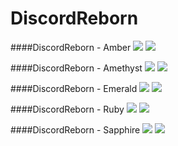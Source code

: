 # DiscordReborn

####DiscordReborn - Amber
<img src="http://i.imgur.com/n1Oq8pY.png">
<img src="http://i.imgur.com/BWbqbAA.png">

####DiscordReborn - Amethyst
<img src="http://i.imgur.com/JG4QP7W.png">
<img src="http://i.imgur.com/0OBVB18.jpg">

####DiscordReborn - Emerald
<img src="http://i.imgur.com/K20zheC.png">
<img src="http://i.imgur.com/pc73zlZ.png">

####DiscordReborn - Ruby
<img src="http://i.imgur.com/WxNGOt6.png">
<img src="http://i.imgur.com/fNtIc4P.png">

####DiscordReborn - Sapphire
<img src="http://i.imgur.com/2BXFoDG.png">
<img src="http://i.imgur.com/Gald9Fz.png">
